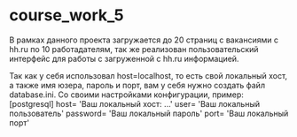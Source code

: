 # course_work_5
В рамках данного проекта загружается до 20 страниц с вакансиями с hh.ru по 10 работадателям, так же реализован пользовательский интерфейс для работы с загруженной с hh.ru информацией.

Так как у себя использовал host=localhost, то есть свой локальный хост, а также имя юзера, пароль и порт, вам у себя нужно создать файл database.ini. Со своими настройками конфигурации, пример: [postgresql] host= 'Ваш локальный хост: ...' user= 'Ваш локальный пользователь' password= 'Ваш локальный пароль' port= 'Ваш локальный порт'
